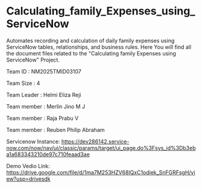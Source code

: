 # Calculating_family_Expenses_using_ServiceNow
Automates recording and calculation of daily family expenses using ServiceNow tables, relationships, and business rules.
Here You will find all the document files related to the "Calculating family Expenses using ServiceNow" Project.

Team ID : NM2025TMID03107

Team Size : 4

Team Leader : Helmi Eliza Reji

Team member : Merlin Jino M J

Team member : Raja Prabu V

Team member : Reuben Philip Abraham


Servicenow Instance: https://dev286142.service-now.com/now/nav/ui/classic/params/target/ui_page.do%3Fsys_id%3Db3eba1a683343210de97c710feaad3ae

Demo Vedio Link: https://drive.google.com/file/d/1ma7M253HZV68lQxC1odiek_SnFGRFsgH/view?usp=drivesdk
